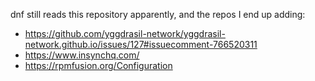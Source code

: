 dnf still reads this repository apparently, and the repos I end up adding:

* https://github.com/yggdrasil-network/yggdrasil-network.github.io/issues/127#issuecomment-766520311
* https://www.insynchq.com/
* https://rpmfusion.org/Configuration
